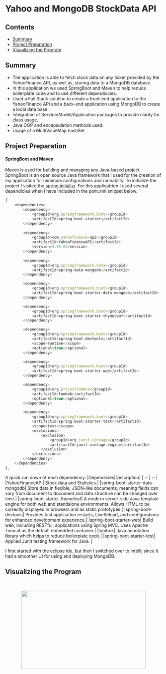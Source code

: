 # Yahoo and MongoDB StockData API

## Contents

- [Summary](#summary)
- [Project Preparation](#project-preparation)
- [Visualizing the Program](#visualizing-the-program)

## Summary
*  The application is able to fetch stock data on any ticker provided by the YahooFinance API, as well as, storing data to a MongoDB database. 
*  In this application we used SpringBoot and Maven to help reduce boilerplate code and to use different dependiccies.
*  Used a Full Stack solution to create a front-end application to the YahooFinance API and a back-end application using MongoDB to create a local data base. 
*  Integration of Service/Model/Application packages to provide clarity for class usage.
*  Java OOP and encapsulation methods used.
*  Usage of a MultiValueMap hashSet.


## Project Preparation

#### SpringBoot and Maven
Maven is used for building and managing any Java-based project.
SpringBoot is an open source Java framework that I used for the creation of my application for minimum configurations and runnablity. To initialize the project I visited the [spring initializr](https://start.spring.io/). For this applicatrion I used several dependicies when I have included in the pom.xml snippet below.

```js
{
 	<dependencies>
		<dependency>
			<groupId>org.springframework.boot</groupId>
			<artifactId>spring-boot-starter</artifactId>
		</dependency>
		
		<dependency>
		    <groupId>com.yahoofinance-api</groupId>
		    <artifactId>YahooFinanceAPI</artifactId>
		    <version>3.15.0</version>
		</dependency>
		
		<dependency>
		    <groupId>org.springframework.data</groupId>
		    <artifactId>spring-data-mongodb</artifactId>
		</dependency>

		<dependency>
			<groupId>org.springframework.boot</groupId>
			<artifactId>spring-boot-starter-data-mongodb</artifactId>
		</dependency>

		<dependency>
		    <groupId>org.springframework.boot</groupId>
		    <artifactId>spring-boot-starter-thymeleaf</artifactId>
		</dependency>

		<dependency>
			<groupId>org.springframework.boot</groupId>
			<artifactId>spring-boot-devtools</artifactId>
			<scope>runtime</scope>
			<optional>true</optional>
		</dependency>

		<dependency>
		    <groupId>org.springframework.boot</groupId>
		    <artifactId>spring-boot-starter-web</artifactId>
		</dependency>

		<dependency>
			<groupId>org.projectlombok</groupId>
			<artifactId>lombok</artifactId>
			<optional>true</optional>
		</dependency>

		<dependency>
			<groupId>org.springframework.boot</groupId>
			<artifactId>spring-boot-starter-test</artifactId>
			<scope>test</scope>
			<exclusions>
				<exclusion>
					<groupId>org.junit.vintage</groupId>
					<artifactId>junit-vintage-engine</artifactId>
				</exclusion>
			</exclusions>
		</dependency>
	</dependencies>
},
```
A quick run down of each dependency:
|Dependicies|Description|
| :- | :- |
|YahooFinanceAPI| Stock data and Statistics.|
|spring-boot-starter-data-mongodb| Store data in flexible, JSON-like documents, meaning fields can vary from document to document and data structure can be changed over time.|
|spring-boot-starter-thymeleaf| A modern server-side Java template engine for both web and standalone environments. Allows HTML to be correctly displayed in browsers and as static prototypes.|
|spring-boot-devtools| Provides fast application restarts, LiveReload, and configurations for enhanced development experience.|
|spring-boot-starter-web| Build web, including RESTful, applications using Spring MVC. Uses Apache Tomcat as the default embedded container.|
|lombok| Java annotation library which helps to reduce boilerplate code.|
|spring-boot-starter-test| Applied Junit testing framework for Java. |

I first started with the eclipse ide, but then I switched over to intellij since it had a smoother UI for using and deploying MongoDB.


## Visualizing the Program

<br />

<p align="center">
  <img width="400" height="250" src="https://user-images.githubusercontent.com/77422313/164948693-22d3fa06-0967-4e88-84fd-e968ec38efd2.png">
</p>

<br />
